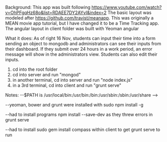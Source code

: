  
Background: This app was built following https://www.youtube.com/watch?v=OhPFgqHz68o&list=RDAEE7DY2AYvI&index=2	The basic layout was modeled after https://github.com/travist/meanapp.  This was originally a MEAN movie app tutorial, but I have changed it to be a Time Tracking app.  The angular layout in client folder was built with Yeoman angular 

What it does:
As of right 16 Nov, students can input their time into a form sending an object to mongodb and administrators can see their inputs from their dashboard. If they submit over 24 hours in a work period, an error message will show in the administrators view.  Students can also edit their inputs.

1. cd into the root folder
2. cd into server and run "mongod"
2. in another terminal, cd into server and run "node index.js"
3. in a 3rd terminal, cd into client and run "grunt serve"

Notes: 
--$PATH is /usr/local/bin:/usr/bin:/bin:/usr/sbin:/sbin:/usr/share -->

--yeoman, bower and grunt were installed with sudo npm install -g <name>

--had to install programs npm install <program> --save-dev as they threw errors in grunt serve

--had to install sudo gem install compass within client to get grunt serve to run
